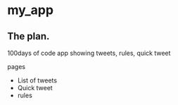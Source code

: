 # my_app

## The plan.

100days of code app showing tweets, rules, quick tweet

pages

- List of tweets
- Quick tweet
- rules
